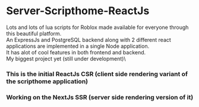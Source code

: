 # Server-Scripthome-ReactJs
 Lots and lots of lua scripts for Roblox made available for everyone through this beautiful platform.\
 An ExpressJs and PostgreSQL backend along with 2 different react applications are implemented in a single Node application.\
 It has alot of cool features in both frontend and backend.\
 My biggest project yet (still under development)\
 
### This is the initial ReactJs CSR (client side rendering variant of the scripthome application)
### Working on the NextJs SSR (server side rendering version of it)
